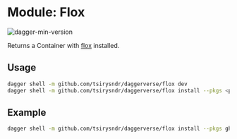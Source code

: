 # Module: Flox

![dagger-min-version](https://img.shields.io/badge/dagger%20version-v0.9.3-yellow)

Returns a Container with [flox](https://flox.dev/) installed.

## Usage

```sh
dagger shell -m github.com/tsirysndr/daggerverse/flox dev
dagger shell -m github.com/tsirysndr/daggerverse/flox install --pkgs <packages>
```

## Example

```sh
dagger shell -m github.com/tsirysndr/daggerverse/flox install --pkgs gh,jq
```
